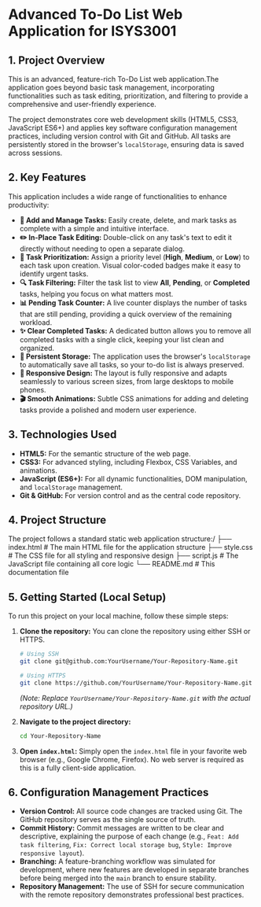 # Advanced To-Do List Web Application for ISYS3001

## 1. Project Overview

This is an advanced, feature-rich To-Do List web application.The application goes beyond basic task management, incorporating functionalities such as task editing, prioritization, and filtering to provide a comprehensive and user-friendly experience.

The project demonstrates core web development skills (HTML5, CSS3, JavaScript ES6+) and applies key software configuration management practices, including version control with Git and GitHub. All tasks are persistently stored in the browser's `localStorage`, ensuring data is saved across sessions.

## 2. Key Features

This application includes a wide range of functionalities to enhance productivity:

*   **📝 Add and Manage Tasks:** Easily create, delete, and mark tasks as complete with a simple and intuitive interface.
*   **✏️ In-Place Task Editing:** Double-click on any task's text to edit it directly without needing to open a separate dialog.
*   **🚦 Task Prioritization:** Assign a priority level (**High**, **Medium**, or **Low**) to each task upon creation. Visual color-coded badges make it easy to identify urgent tasks.
*   **🔍 Task Filtering:** Filter the task list to view **All**, **Pending**, or **Completed** tasks, helping you focus on what matters most.
*   **📊 Pending Task Counter:** A live counter displays the number of tasks that are still pending, providing a quick overview of the remaining workload.
*   **✨ Clear Completed Tasks:** A dedicated button allows you to remove all completed tasks with a single click, keeping your list clean and organized.
*   **💾 Persistent Storage:** The application uses the browser's `localStorage` to automatically save all tasks, so your to-do list is always preserved.
*   **📱 Responsive Design:** The layout is fully responsive and adapts seamlessly to various screen sizes, from large desktops to mobile phones.
*   **🎬 Smooth Animations:** Subtle CSS animations for adding and deleting tasks provide a polished and modern user experience.

## 3. Technologies Used

*   **HTML5:** For the semantic structure of the web page.
*   **CSS3:** For advanced styling, including Flexbox, CSS Variables, and animations.
*   **JavaScript (ES6+):** For all dynamic functionalities, DOM manipulation, and `localStorage` management.
*   **Git & GitHub:** For version control and as the central code repository.

## 4. Project Structure

The project follows a standard static web application structure:/
├── index.html # The main HTML file for the application structure
├── style.css # The CSS file for all styling and responsive design
├── script.js # The JavaScript file containing all core logic
└── README.md # This documentation file
## 5. Getting Started (Local Setup)

To run this project on your local machine, follow these simple steps:

1.  **Clone the repository:**
    You can clone the repository using either SSH or HTTPS.

    ```bash
    # Using SSH
    git clone git@github.com:YourUsername/Your-Repository-Name.git

    # Using HTTPS
    git clone https://github.com/YourUsername/Your-Repository-Name.git
    ```
    *(Note: Replace `YourUsername/Your-Repository-Name.git` with the actual repository URL.)*

2.  **Navigate to the project directory:**
    ```bash
    cd Your-Repository-Name
    ```

3.  **Open `index.html`:**
    Simply open the `index.html` file in your favorite web browser (e.g., Google Chrome, Firefox). No web server is required as this is a fully client-side application.

## 6. Configuration Management Practices

*   **Version Control:** All source code changes are tracked using Git. The GitHub repository serves as the single source of truth.
*   **Commit History:** Commit messages are written to be clear and descriptive, explaining the purpose of each change (e.g., `Feat: Add task filtering`, `Fix: Correct local storage bug`, `Style: Improve responsive layout`).
*   **Branching:** A feature-branching workflow was simulated for development, where new features are developed in separate branches before being merged into the `main` branch to ensure stability.
*   **Repository Management:** The use of SSH for secure communication with the remote repository demonstrates professional best practices.